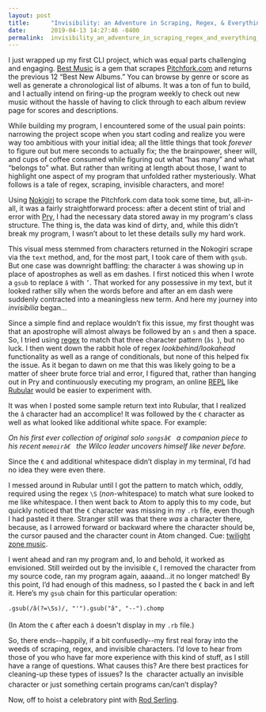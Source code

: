 ```yaml
---
layout: post
title:      "Invisibility: an Adventure in Scraping, Regex, & Everything In Between"
date:       2019-04-13 14:27:46 -0400
permalink:  invisibility_an_adventure_in_scraping_regex_and_everything_in_between
---
```



I just wrapped up my first CLI project, which was equal parts challenging and engaging. [Best Music](https://github.com/cyantis/best_music) is a gem that scrapes [Pitchfork.com](https://pitchfork.com/reviews/best/albums/) and returns the previous 12 “Best New Albums.” You can browse by genre or score as well as generate a chronological list of albums. It was a ton of fun to build, and I actually intend on firing-up the program weekly to check out new music without the hassle of having to click through to each album review page for scores and descriptions.

While building my program, I encountered some of the usual pain points: narrowing the project scope when you start coding and realize you were way too ambitious with your initial idea; all the little things that took _forever_ to figure out but mere seconds to actually fix; the the brainpower, sheer will, and cups of coffee consumed while figuring out what “has many” and what “belongs to” what. But rather than writing at length about those, I want to highlight one aspect of my program that unfolded rather mysteriously. What follows is a tale of regex, scraping, invisible characters, and more!

Using [Nokigiri](https://nokogiri.org/) to scrape the Pitchfork.com data took some time, but, all-in-all, it was a fairly straightforward process: after a decent stint of trial and error with [Pry](http://pryrepl.org/), I had the necessary data stored away in my program's class structure. The thing is, the data was kind of dirty, and, while this didn’t break my program, I wasn’t about to let these details sully my hard work.

This visual mess stemmed from characters returned in the Nokogiri scrape via the `text` method, and, for the most part, I took care of them with `gsub`. But one case was downright baffling: the character `â` was showing up in place of apostrophes as well as em dashes. I first noticed this when I wrote a `gsub` to replace `â` with `’`. That worked for any possessive in my text, but it looked rather silly when the words before and after an em dash were suddenly contracted into a meaningless new term. And here my journey into _invisibilia_ began…

Since a simple find and replace wouldn’t fix this issue, my first thought was that an apostrophe will almost always be followed by an `s` and then a space. So, I tried using [regex](https://en.wikipedia.org/wiki/Regular_expression) to match that three character pattern (`âs `), but no luck. I then went down the rabbit hole of regex _lookbehind/lookahead_ functionality as well as a range of conditionals, but none of this helped fix the issue. As it began to dawn on me that this was likely going to be a matter of sheer brute force trial and error, I figured that, rather than hanging out in Pry and continuously executing my program, an online [REPL](https://en.wikipedia.org/wiki/Read%E2%80%93eval%E2%80%93print_loop) like [Rubular](https://rubular.com/) would be easier to experiment with.

It was when I posted some sample return text into Rubular, that I realized the `â` character had an accomplice! It was followed by the `€` character as well as what looked like additional white space. For example:

_On his first ever collection of original solo `songsâ€ `   a companion piece to his recent `memoirâ€ `  the Wilco leader uncovers himself like never before._

Since the `€` and additional whitespace didn’t display in my terminal, I’d had no idea they were even there.

I messed around in Rubular until I got the pattern to match which, oddly, required using the regex `\S` (_non_-whitespace) to match what sure looked to me like whitespace. I then went back to Atom to apply this to my code, but quickly noticed that the  `€` character was missing in my `.rb` file, even though I had pasted it there. Stranger still was that there _was_ a character there, because, as I arrowed forward or backward where the character should be, the cursor paused and the character count in Atom changed. Cue: [twilight zone music](https://www.youtube.com/watch?v=XVSRm80WzZk).

I went ahead and ran my program and, lo and behold, it worked as envisioned. Still weirded out by the invisible `€`, I removed the character from my source code, ran my program again, aaaand...it no longer matched! By this point, I’d had enough of this madness, so I pasted the `€` back in and left it. Here’s my `gsub` chain for this particular operation:

`.gsub(/â(?=\Ss)/, "'").gsub("â", "--").chomp`

(In Atom the `€` after each `â` doesn't display in my `.rb` file.)

So, there ends--happily, if a bit confusedly--my first real foray into the weeds of scraping, regex, and invisible characters. I’d love to hear from those of you who have far more experience with this kind of stuff, as I still have a range of questions. What causes this? Are there best practices for cleaning-up these types of issues? Is the `` character actually an invisible character or just something certain programs can/can’t display?

Now, off to hoist a celebratory pint with [Rod Serling](https://en.wikipedia.org/wiki/Rod_Serling).
